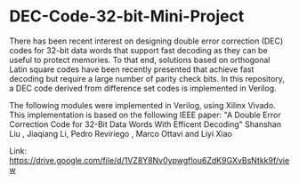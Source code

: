 # DEC-Code-32-bit-Mini-Project

There has been recent interest on designing double error correction (DEC) codes for 32-bit data words that support fast decoding
as they can be useful to protect memories. To that end, solutions based on orthogonal Latin square codes have been recently presented that achieve
fast decoding but require a large number of parity check bits. In this repository, a DEC code derived from difference set codes is implemented in Verilog.


The following modules were implemented in Verilog, using Xilinx Vivado.
This implementation is based on the following IEEE paper:
"A Double Error Correction Code for 32-Bit Data Words With Efficent Decoding"
Shanshan Liu , Jiaqiang Li, Pedro Reviriego , Marco Ottavi and Liyi Xiao

Link: https://drive.google.com/file/d/1VZ8Y8Nv0ypwgflou6ZdK9GXvBsNtkk9f/view
